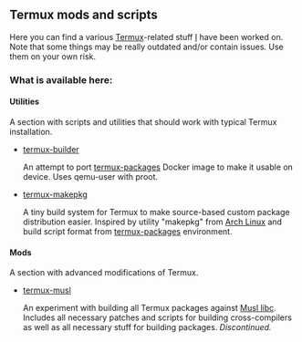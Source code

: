## Termux mods and scripts

Here you can find a various [Termux](https://termux.com)-related stuff [I](https://github.com/xeffyr) have been worked on.
Note that some things may be really outdated and/or contain issues. Use them on your own risk.

### What is available here:

#### Utilities

A section with scripts and utilities that should work with typical Termux installation.

* [termux-builder](./termux-builder)

  An attempt to port [termux-packages](https://github.com/termux/termux-packages) Docker image to make it usable on device. Uses
  qemu-user with proot.

* [termux-makepkg](./termux-makepkg)

  A tiny build system for Termux to make source-based custom package distribution easier.
  Inspired by utility "makepkg" from [Arch Linux](https://www.archlinux.org/) and build script format from [termux-packages](https://github.com/termux/termux-packages)
  environment.

#### Mods

A section with advanced modifications of Termux.

* [termux-musl](./termux-musl)

  An experiment with building all Termux packages against [Musl libc](https://www.musl-libc.org/). Includes all necessary patches
  and scripts for building cross-compilers as well as all necessary stuff for building packages. *Discontinued.*
